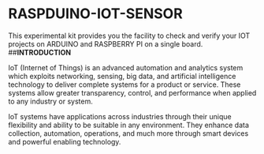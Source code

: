 # RASPDUINO-IOT-SENSOR
This experimental kit provides you the facility to check and verify your IOT projects on ARDUINO and RASPBERRY PI on a single board.
##**INTRODUCTION**

IoT (Internet of Things) is an advanced automation and analytics system which exploits networking, sensing, big data, and artificial intelligence technology to deliver complete systems for a product or service. These systems allow greater transparency, control, and performance when applied to any industry or system.

IoT systems have applications across industries through their unique flexibility and ability to be suitable in any environment. They enhance data collection, automation, operations, and much more through smart devices and powerful enabling technology.
